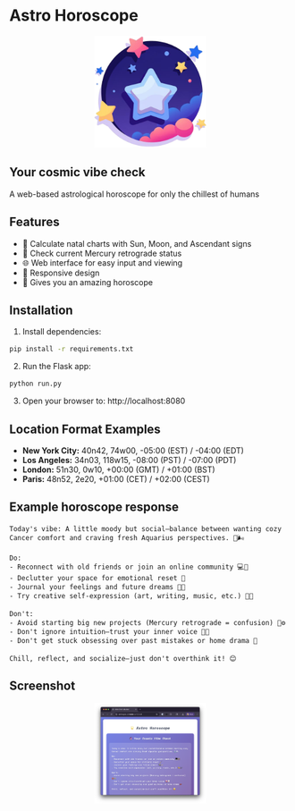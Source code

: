 # Astro Horoscope

<div align="center">
  <img src="images/logo.png" alt="Astro Horoscope Logo" width="200">
</div>

## Your cosmic vibe check

A web-based astrological horoscope for only the chillest of humans

## Features

- 🌟 Calculate natal charts with Sun, Moon, and Ascendant signs
- 📡 Check current Mercury retrograde status
- 🌐 Web interface for easy input and viewing
- 📱 Responsive design
- 🔮 Gives you an amazing horoscope

## Installation

1. Install dependencies:
```bash
pip install -r requirements.txt
```

2. Run the Flask app:
```bash
python run.py
```

3. Open your browser to: http://localhost:8080

## Location Format Examples

- **New York City:** 40n42, 74w00, -05:00 (EST) / -04:00 (EDT)
- **Los Angeles:** 34n03, 118w15, -08:00 (PST) / -07:00 (PDT)
- **London:** 51n30, 0w10, +00:00 (GMT) / +01:00 (BST)
- **Paris:** 48n52, 2e20, +01:00 (CET) / +02:00 (CEST)

## Example horoscope response 

```
Today's vibe: A little moody but social—balance between wanting cozy Cancer comfort and craving fresh Aquarius perspectives. 🌊🌬️

Do:
- Reconnect with old friends or join an online community 💻👯
- Declutter your space for emotional reset 🧹
- Journal your feelings and future dreams 📓✨
- Try creative self-expression (art, writing, music, etc.) 🎨🎶

Don't:
- Avoid starting big new projects (Mercury retrograde = confusion) 🚫⚙️
- Don't ignore intuition—trust your inner voice 🧠💡
- Don't get stuck obsessing over past mistakes or home drama 🚩

Chill, reflect, and socialize—just don't overthink it! 😊
```

## Screenshot

<div align="center">
  <img src="images/screenshot.png" alt="Astro Horoscope Screenshot showing an example horoscope with the three main signs" width="200">
</div>
